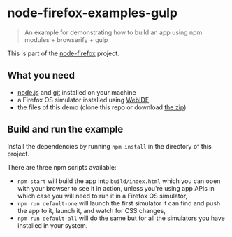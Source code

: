 # node-firefox-examples-gulp

> An example for demonstrating how to build an app using npm modules + browserify + gulp

This is part of the [node-firefox](https://github.com/mozilla/node-firefox) project.

## What you need

- [node.js](http://nodejs.org) and [git](http://git-scm.com/) installed on your machine
- a Firefox OS simulator installed using [WebIDE](https://developer.mozilla.org/en-US/docs/Tools/WebIDE)
- the files of this demo (clone this repo or download [the zip](https://github.com/mozilla/node-firefox-examples-gulp/archive/master.zip))

## Build and run the example

Install the dependencies by running `npm install` in the directory of this project.

There are three npm scripts available:
- `npm start` will build the app into `build/index.html` which you can open with your browser to see it in action, unless you're using app APIs in which case you will need to run it in a Firefox OS simulator,
- `npm run default-one` will launch the first simulator it can find and push the app to it, launch it, and watch for CSS changes,
- `npm run default-all` will do the same but for all the simulators you have installed in your system.
